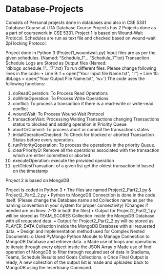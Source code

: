 # Database-Projects
Consists of Personal projects done in databases and also in CSE 5331 Database Course at UTA
Database Course Projects has 2 Projects done as a part of coursework in CSE 5331. Project 1 is based on Wound-Wait Protocol.
Schedules are run as text file and checked based on wound-wait 2pl  locking Protocol.

Project done in Python 3 (Project1_woundwait.py)
Input files are as per the given schedules. (Named: “Schedule_1”… “Schedule_7”.txt)
Transaction Schedule Logs are Stored as Output files (Named: “dblogs_schedule_1”…”7”.txt)
To run different files. Please change following lines in the code:
• Line 9: f = open("Your Input file Name.txt", "r")
• Line 10: dbLogs = open("Your Output File Name.txt", 'w+')
The code uses the following functions:
1. doReadOperation: To Process Read Operations
2. doWriteOperation: To Process Write Operations
3. conflict: To process a transaction if there is a read-write or write-read conflict
4. woundWait: To Process Wound-Wait Protocol
5. transactionWait: Processing Waiting Transactions changing Transactions status to blocked and adding operation in Priority Queue
6. abortOrCommit: To process abort or commit the transactions states
7. initialOperationChecked: To Check for blocked or aborted Transaction Status before every operation.
8. runPriorityQoperation: To process the operations in the priority Queue.
9. clearPriorityQ: Remove all the operations associated with the transaction which are either committed or aborted
10. executeOperation: execute the provided operation
11. getOldestTransation: of a given list get the oldest transaction id based on the timestamp

Project 2 is based on MongoDB

Project is coded in Python 3
• The files are named Project2_Part2_1.py & Project2_Part2_2.py
• Python to MongoDB Connection is done in the code itself. (Please change the Database name and Collection name as per the naming
convention in your system for proper connectivity) (Changes if needed are on lines: 7-13 in both the files)
• Output for Project2_Part2_1.py will be stored as TEAM_SCORES Collection inside the MongoDB Database with all requested data.
• Output for Project2_Part2_2.py will be stored as PLAYER_DATA Collection inside the MongoDB Database with all requested data.
• Design and Implementation method used for Complex Nested Documents:
  o Used PyMongo Python Module to Manage Connection to MongoDB Database and retrieve data.
  o Made use of loops and operations to iterate through every object inside the JSON Array
  o Made use of find operation of MongoDB to filter through required set of data in Stadiums, Teams, Schedule Results and Goals       Collections.
  o Once Final Output is ready, A new collection of the output list is made and uploaded back to MongoDB using the Insertmany Command.
